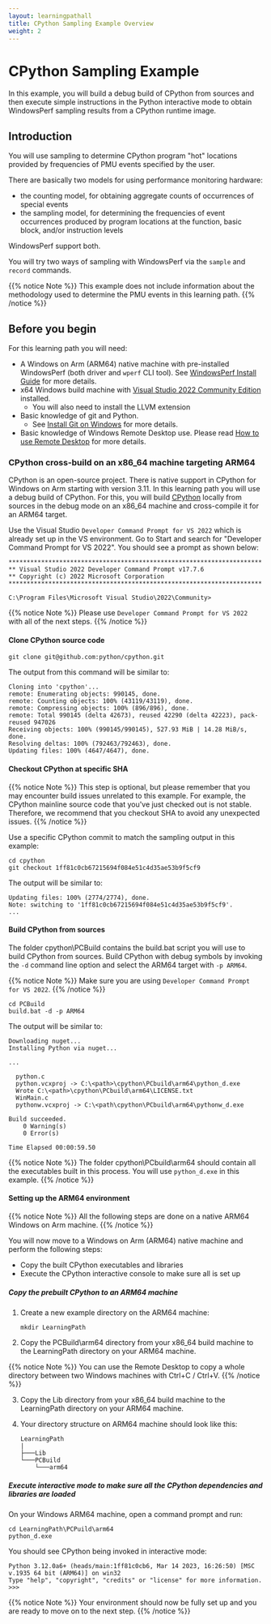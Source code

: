 ```yaml
---
layout: learningpathall
title: CPython Sampling Example Overview
weight: 2
---
```


# CPython Sampling Example

In this example, you will build a debug build of CPython from sources and then execute simple instructions in the Python interactive mode to obtain WindowsPerf sampling results from a CPython runtime image.

## Introduction

You will use sampling to determine CPython program "hot" locations provided by frequencies of PMU events specified by the user.

There are basically two models for using performance monitoring hardware:
* the counting model, for obtaining aggregate counts of occurrences of special events
* the sampling model, for determining the frequencies of event occurrences produced by program locations at the function, basic block, and/or instruction levels

WindowsPerf support both. 

You will try two ways of sampling with WindowsPerf via the `sample` and `record` commands.

{{% notice Note %}}
This example does not include information about the methodology used to determine the PMU events in this learning path.
{{% /notice %}}

## Before you begin

For this learning path you will need:
* A Windows on Arm (ARM64) native machine with pre-installed WindowsPerf (both driver and `wperf` CLI tool). See [WindowsPerf Install Guide](/install-guides/wperf/) for more details.
* x64 Windows build machine with [Visual Studio 2022 Community Edition](https://visualstudio.microsoft.com/vs/) installed.
  *  You will also need to install the LLVM extension
* Basic knowledge of git and Python.
  * See [Install Git on Windows](https://github.com/git-guides/install-git#install-git-on-windows) for more details.
* Basic knowledge of Windows Remote Desktop use. Please read [How to use Remote Desktop](https://support.microsoft.com/en-us/windows/how-to-use-remote-desktop-5fe128d5-8fb1-7a23-3b8a-41e636865e8c) for more details.

### CPython cross-build on an x86_64 machine targeting ARM64

CPython is an open-source project. There is native support in CPython for Windows on Arm starting with version 3.11. In this learning path you will use a debug build of CPython. For this, you will build [CPython](https://github.com/python/cpython) locally from sources in the debug mode on an x86_64 machine and cross-compile it for an ARM64 target. 

Use the Visual Studio `Developer Command Prompt for VS 2022` which is already set up in the VS environment. Go to Start and search for "Developer Command Prompt for VS 2022".
You should see a prompt as shown below:

```console
**********************************************************************
** Visual Studio 2022 Developer Command Prompt v17.7.6
** Copyright (c) 2022 Microsoft Corporation
**********************************************************************

C:\Program Files\Microsoft Visual Studio\2022\Community>
```

{{% notice Note %}}
Please use `Developer Command Prompt for VS 2022` with all of the next steps.
{{% /notice %}}

#### Clone CPython source code

```command
git clone git@github.com:python/cpython.git
```

The output from this command will be similar to:

```output
Cloning into 'cpython'...
remote: Enumerating objects: 990145, done.
remote: Counting objects: 100% (43119/43119), done.
remote: Compressing objects: 100% (896/896), done.
remote: Total 990145 (delta 42673), reused 42290 (delta 42223), pack-reused 947026
Receiving objects: 100% (990145/990145), 527.93 MiB | 14.28 MiB/s, done.
Resolving deltas: 100% (792463/792463), done.
Updating files: 100% (4647/4647), done.
```

#### Checkout CPython at specific SHA

{{% notice Note %}}
This step is optional, but please remember that you may encounter build issues unrelated to this example. For example, the CPython mainline source code that you've just checked out is not stable. Therefore, we recommend that you checkout SHA to avoid any unexpected issues.
{{% /notice %}}

Use a specific CPython commit to match the sampling output in this example:

```console
cd cpython
git checkout 1ff81c0cb67215694f084e51c4d35ae53b9f5cf9
```
The output will be similar to:

```output
Updating files: 100% (2774/2774), done.
Note: switching to '1ff81c0cb67215694f084e51c4d35ae53b9f5cf9'.
...
```

#### Build CPython from sources

The folder cpython\PCBuild contains the build.bat script you will use to build CPython from sources. Build CPython with debug symbols by invoking the `-d` command line option and select the ARM64 target with `-p ARM64`.

{{% notice Note %}}
Make sure you are using `Developer Command Prompt for VS 2022`.
{{% /notice %}}

```console
cd PCBuild
build.bat -d -p ARM64
```
The output will be similar to:

```console
Downloading nuget...
Installing Python via nuget...

...

  python.c
  python.vcxproj -> C:\<path>\cpython\PCbuild\arm64\python_d.exe
  Wrote C:\<path>\cpython\PCbuild\arm64\LICENSE.txt
  WinMain.c
  pythonw.vcxproj -> C:\<path\cpython\PCbuild\arm64\pythonw_d.exe

Build succeeded.
    0 Warning(s)
    0 Error(s)

Time Elapsed 00:00:59.50
```

{{% notice Note %}}
The folder cpython\PCbuild\arm64 should contain all the executables built in this process. You will use `python_d.exe` in this example.
{{% /notice %}}

#### Setting up the ARM64 environment

{{% notice Note %}}
All the following steps are done on a native ARM64 Windows on Arm machine.
{{% /notice %}}

You will now move to a Windows on Arm (ARM64) native machine and perform the following steps:
* Copy the built CPython executables and libraries
* Execute the CPython interactive console to make sure all is set up

##### Copy the prebuilt CPython to an ARM64 machine

1. Create a new example directory on the ARM64 machine:

    ```console
    mkdir LearningPath
    ```

2. Copy the PCBuild\arm64 directory from your x86_64 build machine to the LearningPath directory on your ARM64 machine.

{{% notice Note %}}
You can use the Remote Desktop to copy a whole directory between two Windows machines with Ctrl+C / Ctrl+V.
{{% /notice %}}

3. Copy the Lib directory from your x86_64 build machine to the LearningPath directory on your ARM64 machine.

4. Your directory structure on ARM64 machine should look like this:

    ```
    LearningPath
    |
    ├───Lib
    └───PCBuild
        └───arm64
    ```

##### Execute interactive mode to make sure all the CPython dependencies and libraries are loaded

On your Windows ARM64 machine, open a command prompt and run:

```console
cd LearningPath\PCPuild\arm64
python_d.exe
```
You should see CPython being invoked in interactive mode:

```output
Python 3.12.0a6+ (heads/main:1ff81c0cb6, Mar 14 2023, 16:26:50) [MSC v.1935 64 bit (ARM64)] on win32
Type "help", "copyright", "credits" or "license" for more information.
>>>
```

{{% notice Note %}}
Your environment should now be fully set up and you are ready to move on to the next step.
{{% /notice %}}
